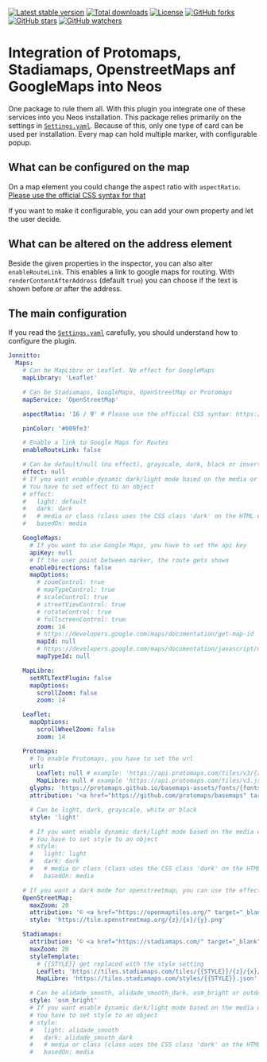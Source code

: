 [![Latest stable version]][packagist] [![Total downloads]][packagist] [![License]][packagist] [![GitHub forks]][fork] [![GitHub stars]][stargazers] [![GitHub watchers]][subscription]

# Integration of Protomaps, Stadiamaps, OpenstreetMaps anf GoogleMaps into Neos

One package to rule them all. With this plugin you integrate one of these services into you Neos installation. This
package relies primarily on the settings in [`Settings.yaml`]. Because of this, only one type of card can be used per
installation. Every map can hold multiple marker, with configurable popup.

## What can be configured on the map

On a map element you could change the aspect ratio with `aspectRatio`.
[Please use the official CSS syntax for that](https://developer.mozilla.org/en-US/docs/Web/CSS/aspect-ratio)

If you want to make it configurable, you can add your own property and let the user decide.


## What can be altered on the address element

Beside the given properties in the inspector, you can also alter `enableRouteLink`. This enables a link to google maps
for routing. With `renderContentAfterAddress` (default `true`) you can choose if the text is shown before or after the
address.

## The main configuration

If you read the [`Settings.yaml`] carefully, you should understand how to configure the plugin.

```yaml
Jonnitto:
  Maps:
    # Can be MapLibre or Leaflet. No effect for GoogleMaps
    mapLibrary: 'Leaflet'

    # Can be Stadiamaps, GoogleMaps, OpenStreetMap or Protomaps
    mapService: 'OpenStreetMap'

    aspectRatio: '16 / 9' # Please use the official CSS syntax: https://developer.mozilla.org/en-US/docs/Web/CSS/aspect-ratio

    pinColor: '#009fe3'

    # Enable a link to Google Maps for Routes
    enableRouteLink: false

    # Can be default/null (no effect), grayscale, dark, black or invert
    effect: null
    # If you want enable dynamic dark/light mode based on the media or class
    # You have to set effect to an object
    # effect:
    #   light: default
    #   dark: dark
    #   # media or class (class uses the CSS class 'dark' on the HTML element)
    #   basedOn: media

    GoogleMaps:
      # If you want to use Google Maps, you have to set the api key
      apiKey: null
      # If the user point between marker, the route gets shown
      enableDirections: false
      mapOptions:
        # zoomControl: true
        # mapTypeControl: true
        # scaleControl: true
        # streetViewControl: true
        # rotateControl: true
        # fullscreenControl: true
        zoom: 14
        # https://developers.google.com/maps/documentation/get-map-id
        mapId: null
        # https://developers.google.com/maps/documentation/javascript/maptypes
        mapTypeId: null

    MapLibre:
      setRTLTextPlugin: false
      mapOptions:
        scrollZoom: false
        zoom: 14

    Leaflet:
      mapOptions:
        scrollWheelZoom: false
        zoom: 14

    Protomaps:
      # To enable Protomaps, you have to set the url
      url:
        Leaflet: null # example: 'https://api.protomaps.com/tiles/v3/{z}/{x}/{y}.mvt?key=YOUR_API_KEY'
        MapLibre: null # example 'https://api.protomaps.com/tiles/v3.json?key=YOUR_API_KEY'
      glyphs: 'https://protomaps.github.io/basemaps-assets/fonts/{fontstack}/{range}.pbf'
      attribution: '<a href="https://github.com/protomaps/basemaps" target="_blank" rel="noopener noreferrer nofollow">Protomaps</a> © <a href="https://www.openstreetmap.org/copyright" target="_blank" rel="noopener noreferrer nofollow">OpenStreetMap</a>'

      # Can be light, dark, grayscale, white or black
      style: 'light'

      # If you want enable dynamic dark/light mode based on the media or class
      # You have to set style to an object
      # style:
      #   light: light
      #   dark: dark
      #   # media or class (class uses the CSS class 'dark' on the HTML element)
      #   basedOn: media

    # If you want a dark mode for openstreetmap, you can use the effect setting
    OpenStreetMap:
      maxZoom: 20
      attribution: '© <a href="https://openmaptiles.org/" target="_blank" rel="noopener noreferrer nofollow">OpenMapTiles</a> © <a href="https://www.openstreetmap.org/copyright" target="_blank" rel="noopener noreferrer nofollow">OpenStreetMap</a>'
      style: 'https://tile.openstreetmap.org/{z}/{x}/{y}.png'

    Stadiamaps:
      attribution: '© <a href="https://stadiamaps.com/" target="_blank" rel="noopener noreferrer nofollow">Stadia Maps</a> © <a href="https://openmaptiles.org/" target="_blank" rel="noopener noreferrer nofollow">OpenMapTiles</a> © <a href="https://www.openstreetmap.org/copyright" target="_blank" rel="noopener noreferrer nofollow">OpenStreetMap</a>'
      maxZoom: 20
      styleTemplate:
        # {{STYLE}} get replaced with the style setting
        Leaflet: 'https://tiles.stadiamaps.com/tiles/{{STYLE}}/{z}/{x}/{y}{r}.png'
        MapLibre: 'https://tiles.stadiamaps.com/styles/{{STYLE}}.json'

      # Can be alidade_smooth, alidade_smooth_dark, osm_bright or outdoors
      style: 'osm_bright'
      # If you want enable dynamic dark/light mode based on the media or class
      # You have to set style to an object
      # style:
      #   light: alidade_smooth
      #   dark: alidade_smooth_dark
      #   # media or class (class uses the CSS class 'dark' on the HTML element)
      #   basedOn: media
```


[packagist]: https://packagist.org/packages/jonnitto/maps
[latest stable version]: https://poser.pugx.org/jonnitto/maps/v/stable
[total downloads]: https://poser.pugx.org/jonnitto/maps/downloads
[license]: https://poser.pugx.org/jonnitto/maps/license
[github forks]: https://img.shields.io/github/forks/Jonnitto/Jonnitto.Maps.svg?style=social&label=Fork
[github stars]: https://img.shields.io/github/stars/Jonnitto/Jonnitto.Maps.svg?style=social&label=Stars
[github watchers]: https://img.shields.io/github/watchers/Jonnitto/Jonnitto.Maps.svg?style=social&label=Watch
[fork]: https://github.com/Jonnitto/Jonnitto.Maps/fork
[stargazers]: https://github.com/Jonnitto/Jonnitto.Maps/stargazers
[subscription]: https://github.com/Jonnitto/Jonnitto.Maps/subscription
[`Settings.yaml`]: Configuration/Settings.yaml

